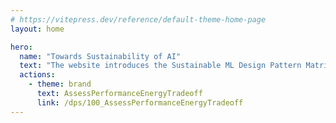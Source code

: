 ```yaml
---
# https://vitepress.dev/reference/default-theme-home-page
layout: home

hero:
  name: "Towards Sustainability of AI"
  text: "The website introduces the Sustainable ML Design Pattern Matrix (SML-DPM), designed to enhance the sustainability of ML development processes across environmental, social, and governance (ESG) dimensions."
  actions:
    - theme: brand
      text: AssessPerformanceEnergyTradeoff
      link: /dps/100_AssessPerformanceEnergyTradeoff
---
```


